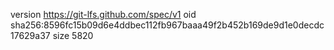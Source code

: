 version https://git-lfs.github.com/spec/v1
oid sha256:8596fc15b09d6e4ddbec112fb967baaa49f2b452b169de9d1e0decdc17629a37
size 5820
